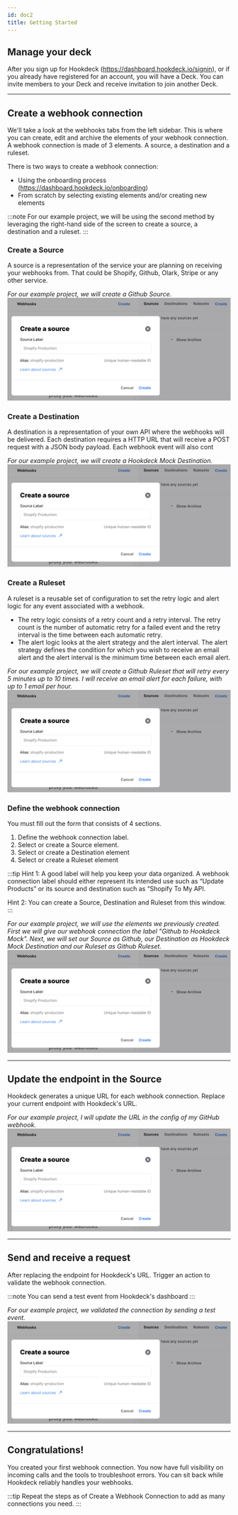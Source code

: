 ```yaml
---
id: doc2
title: Getting Started
---
```


## Manage your deck

After you sign up for Hookdeck (https://dashboard.hookdeck.io/signin), or if you already have registered for an account, you will have a Deck. You can invite members to your Deck and receive invitation to join another Deck.

---

## Create a webhook connection

We'll take a look at the webhooks tabs from the left sidebar. This is where you can create, edit and archive the elements of your webhook connection. A webhook connection is made of 3 elements. A source, a destination and a ruleset.

There is two ways to create a webhook connection:

- Using the onboarding process (https://dashboard.hookdeck.io/onboarding)
- From scratch by selecting existing elements and/or creating new elements

:::note
For our example project, we will be using the second method by leveraging the right-hand side of the screen to create a source, a destination and a ruleset.
:::

### Create a Source

A source is a representation of the service your are planning on receiving your webhooks from. That could be Shopify, Github, Olark, Stripe or any other service.

_For our example project, we will create a Github Source._
![Hookdeck_Create_A_Source](../static/img/Hookdeck_createASource.png)

### Create a Destination

A destination is a representation of your own API where the webhooks will be delivered. Each destination requires a HTTP URL that will receive a POST request with a JSON body payload. Each webhook event will also cont

_For our example project, we will create a Hookdeck Mock Destination._
![Hookdeck_Create_A_Source](../static/img/Hookdeck_createASource.png)

### Create a Ruleset

A ruleset is a reusable set of configuration to set the retry logic and alert logic for any event associated with a webhook.

- The retry logic consists of a retry count and a retry interval. The retry count is the number of automatic retry for a failed event and the retry interval is the time between each automatic retry.
- The alert logic looks at the alert strategy and the alert interval. The alert strategy defines the condition for which you wish to receive an email alert and the alert interval is the minimum time between each email alert.

_For our example project, we will create a Github Ruleset that will retry every 5 minutes up to 10 times. I will receive an email alert for each failure, with up to 1 email per hour._
![Hookdeck_Create_A_Source](../static/img/Hookdeck_createASource.png)

### Define the webhook connection

You must fill out the form that consists of 4 sections.

1. Define the webhook connection label.
2. Select or create a Source element.
3. Select or create a Destination element
4. Select or create a Ruleset element

:::tip
Hint 1: A good label will help you keep your data organized. A webhook connection label should either represent its intended use such as “Update Products” or its source and destination such as “Shopify To My API.

Hint 2: You can create a Source, Destination and Ruleset from this window.
:::

_For our example project, we will use the elements we previously created. First we will give our webhook connection the label "Github to Hookdeck Mock". Next, we will set our Source as Github, our Destination as Hookdeck Mock Destination and our Ruleset as Github Ruleset._
![Hookdeck_Create_A_Source](../static/img/Hookdeck_createASource.png)

---

## Update the endpoint in the Source

Hookdeck generates a unique URL for each webhook connection. Replace your current endpoint with Hookdeck's URL.

_For our example project, I will update the URL in the config of my GitHub webhook._
![Hookdeck_Create_A_Source](../static/img/Hookdeck_createASource.png)

---

## Send and receive a request

After replacing the endpoint for Hookdeck's URL. Trigger an action to validate the webhook connection.

:::note
You can send a test event from Hookdeck's dashboard
:::

_For our example project, we validated the connection by sending a test event._
![Hookdeck_Create_A_Source](../static/img/Hookdeck_createASource.png)

---

## Congratulations!

You created your first webhook connection. You now have full visibility on incoming calls and the tools to troubleshoot errors. You can sit back while Hookdeck reliably handles your webhooks.

:::tip
Repeat the steps as of Create a Webhook Connection to add as many connections you need.
:::
